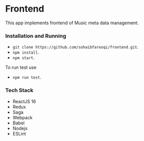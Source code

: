 # Frontend
This app implements frontend of Music meta data management.

### Installation and Running

 - `git clone https://github.com/sohaibfarooqi/frontend.git`.
 - `npm install`.
 - `npm start`.

To run test use

  - `npm run test`.

### Tech Stack

 - ReactJS 16
 - Redux
 - Saga
 - Webpack
 - Babel
 - Nodejs
 - ESLint

